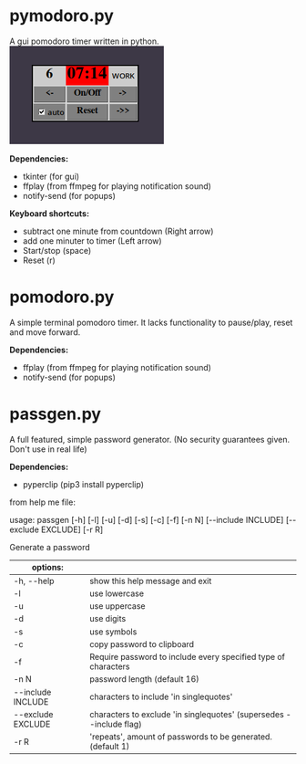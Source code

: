 # pymodoro.py

A gui pomodoro timer written in python.
![Demo Image](images/pymodoro.png)

**Dependencies:**
* tkinter (for gui)
* ffplay (from ffmpeg for playing notification sound)
* notify-send (for popups)

**Keyboard shortcuts:**
* subtract one minute from countdown (Right arrow)
* add one minuter to timer (Left arrow)
* Start/stop (space)
* Reset (r)

# pomodoro.py

A simple terminal pomodoro timer. It lacks functionality to pause/play, reset and move forward.

**Dependencies:**
* ffplay (from ffmpeg for playing notification sound)
* notify-send (for popups)


# passgen.py

A full featured, simple password generator. (No security guarantees given. Don't use in real life)

**Dependencies:**
* pyperclip (pip3 install pyperclip)

from help me file:


usage: passgen [-h] [-l] [-u] [-d] [-s] [-c] [-f] [-n N] [--include INCLUDE]
               [--exclude EXCLUDE] [-r R]

Generate a password

|options:||
|--|--|
  |-h, --help         |show this help message and exit|
  |-l                 |use lowercase|
  |-u                 |use uppercase|
  |-d                 |use digits|
  |-s                 |use symbols|
  |-c                 |copy password to clipboard|
  |-f                 |Require password to include every specified type of characters|
  |-n N               |password length (default 16)|
  |--include INCLUDE  |characters to include 'in singlequotes'|
  |--exclude EXCLUDE  |characters to exclude 'in singlequotes' (supersedes --include flag)|
  |-r R               |'repeats', amount of passwords to be generated. (default 1)|
